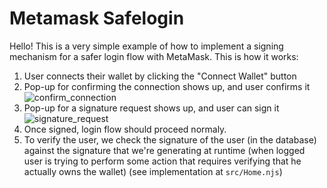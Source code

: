 # Metamask Safelogin

Hello! This is a very simple example of how to implement a signing mechanism
for a safer login flow with MetaMask. This is how it works:

1. User connects their wallet by clicking the "Connect Wallet" button
2. Pop-up for confirming the connection shows up, and user confirms it
   ![confirm_connection](https://user-images.githubusercontent.com/696982/159000001-ae36cf5d-b42e-43fc-bdac-04b75ad066da.png)
3. Pop-up for a signature request shows up, and user can sign it
   ![signature_request](https://user-images.githubusercontent.com/696982/159000010-81c92aa3-47d3-46bb-a9e4-29a503d1d5e9.png)
4. Once signed, login flow should proceed normaly.
6. To verify the user, we check the signature of the user (in the database)
   against the signature that we're generating at runtime (when logged user is
   trying to perform some action that requires verifying that he actually owns
   the wallet) (see implementation at `src/Home.njs`)
